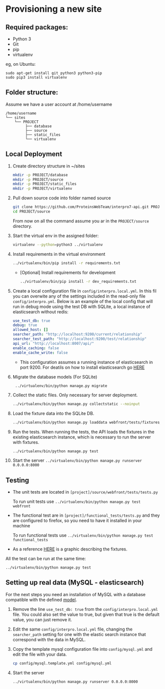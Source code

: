 Provisioning a new site
=======================

## Required packages:

* Python 3
* Git
* pip
* virtualenv

eg, on Ubuntu:

    sudo apt-get install git python3 python3-pip
    sudo pip3 install virtualenv

## Folder structure:
Assume we have a user account at /home/username

```
/home/username
└── sites
    └── PROJECT
         ├── database
         ├── source
         ├── static_files
         └── virtualenv
```

## Local Deployment

1.  Create directory structure in ~/sites

    ```bash
    mkdir -p PROJECT/database
    mkdir -p PROJECT/source
    mkdir -p PROJECT/static_files
    mkdir -p PROJECT/virtualenv
    ```

2.  Pull down source code into folder named source

    ```bash
    git clone https://github.com/ProteinsWebTeam/interpro7-api.git PROJECT/source
    cd PROJECT/source
    ```

    From now on all the command assume you ar in the ```PROJECT/source``` directory.

3.  Start the virtual env in the assigned folder:

    ```bash
    virtualenv --python=python3 ../virtualenv
    ```

4.  Install requirements in the virtual environment

    ```bash
    ../virtualenv/bin/pip install -r requirements.txt
    ```
    
    *  [Optional] Install requirements for development

        ```bash
        ../virtualenv/bin/pip install -r dev_requirements.txt
        ```

5.  Create a local configuration file in `config/interpro.local.yml`. 
    In this fil you can overwite any of the settings included in the read-only file `config/interpro.yml`.
    Below is an example of the local config that will run in debug mode using the test DB with SQLite, a local instance of elasticsearch without redis:
    ```yaml
    use_test_db: true
    debug: true
    allowed_host: []
    searcher_path: "http://localhost:9200/current/relationship"
    searcher_test_path: "http://localhost:9200/test/relationship"
    api_url: "http://localhost:8007/api/"
    enable_caching: false
    enable_cache_write: false

    ```
    
    *   This configuration assumes a running instance of elasticsearch in port 9200. For deatils on how to install elasticsearch go
        [HERE](https://www.elastic.co/guide/en/elasticsearch/reference/current/_installation.html)
 
6.  Migrate the database models (For SQLite)

    ```bash
     ../virtualenv/bin/python manage.py migrate
    ```

7.  Collect the static files. Only necessary for server deployment.

    ```bash
    ../virtualenv/bin/python manage.py collectstatic --noinput
    ```

8.  Load the fixture data into the SQLite DB.
    ```bash
    ../virtualenv/bin/python manage.py loaddata webfront/tests/fixtures_*.json
    ```

9.  Run the tests. When running the tests, the API loads the fixtures in the existing elasticsearch instance, which is necessary to run the server with fixtures.
    ```
    ../virtualenv/bin/python manage.py test
    ```

10.  Start the server
    ```
    ../virtualenv/bin/python manage.py runserver 0.0.0.0:8000
    ```


## Testing

*   The unit tests are located in ```[project]/source/webfront/tests/tests.py```

    To run unit tests use ```../virtualenv/bin/python manage.py test webfront```

*   The functional test are in ```[project]/functional_tests/tests.py``` and they are configured to firefox, so you need
    to have it installed in your machine

    To run functional tests use ```../virtualenv/bin/python manage.py test functional_tests```

*   As a reference [HERE](https://docs.google.com/presentation/d/13_a6IbTq8KPGRH5AhsauEDJt4jEXNsT7DFdg1PNn4_I/edit?usp=sharing) is a graphic describing the fixtures.

All the test can be run at the same time:

```../virtualenv/bin/python manage.py test```

## Setting up real data (MySQL - elasticsearch)

For the next steps you need an installation of MySQL with a database compatible with the defined [model](https://github.com/ProteinsWebTeam/interpro7-api/blob/master/webfront/models/interpro_new.py). 

1.  Remove the line `use_test_db: true` from the `config/interpro.local.yml` file. 
    You could also set the value to true, but given that true is the default value, you can just remove it.

2.  Edit the same `config/interpro.local.yml` file, changing the `searcher_path` setting for one with the elastic search instance that correspond with the data in MySQL.

3.  Copy the template mysql configuration file into `config/mysql.yml` and edit the file with your data.
    ```bash
    cp config/mysql.template.yml config/mysql.yml 
    ```
    
3.  Start the server
    ```
    ../virtualenv/bin/python manage.py runserver 0.0.0.0:8000
    ```
